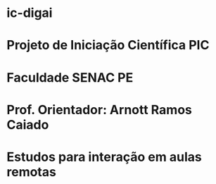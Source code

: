# ic-digai
# Projeto de Iniciação Científica PIC
# Faculdade SENAC PE
#
# Prof. Orientador: Arnott Ramos Caiado
#
# Estudos para interação em aulas remotas
#
